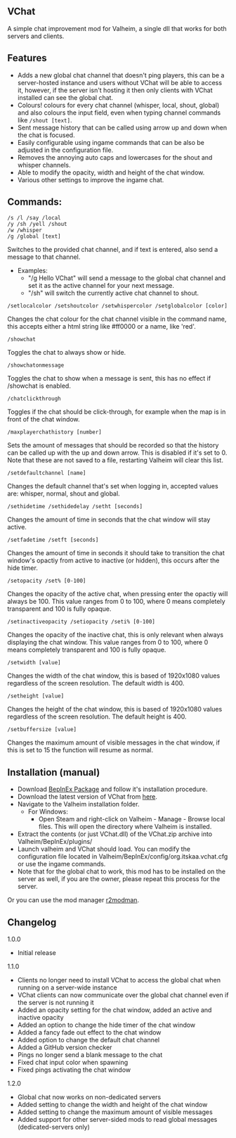 ## VChat
A simple chat improvement mod for Valheim, a single dll that works for both servers and clients.

## Features
- Adds a new global chat channel that doesn't ping players, this can be a server-hosted instance and users without VChat will be able to access it, however, if the server isn't hosting it then only clients with VChat installed can see the global chat.
- Colours! colours for every chat channel (whisper, local, shout, global) and also colours the input field, even when typing channel commands like `/shout [text]`.
- Sent message history that can be called using arrow up and down when the chat is focused.
- Easily configurable using ingame commands that can be also be adjusted in the configuration file.
- Removes the annoying auto caps and lowercases for the shout and whisper channels.
- Able to modify the opacity, width and height of the chat window.
- Various other settings to improve the ingame chat.

## Commands:
```
/s /l /say /local  
/y /sh /yell /shout  
/w /whisper  
/g /global [text]
```
Switches to the provided chat channel, and if text is entered, also send a message to that channel.
- Examples:
  - "/g Hello VChat" will send a message to the global chat channel and set it as the active channel for your next message.
  - "/sh" will switch the currently active chat channel to shout.

```
/setlocalcolor /setshoutcolor /setwhispercolor /setglobalcolor [color]
```
Changes the chat colour for the chat channel visible in the command name, this accepts either a html string like #ff0000 or a name, like 'red'.

```
/showchat
```
Toggles the chat to always show or hide.

```
/showchatonmessage
```
Toggles the chat to show when a message is sent, this has no effect if /showchat is enabled.

```
/chatclickthrough
```
Toggles if the chat should be click-through, for example when the map is in front of the chat window.

```
/maxplayerchathistory [number]
```
Sets the amount of messages that should be recorded so that the history can be called up with the up and down arrow.
This is disabled if it's set to 0.
Note that these are not saved to a file, restarting Valheim will clear this list.

```
/setdefaultchannel [name]
```
Changes the default channel that's set when logging in, accepted values are: whisper, normal, shout and global.

```
/sethidetime /sethidedelay /setht [seconds]
```
Changes the amount of time in seconds that the chat window will stay active.

```
/setfadetime /setft [seconds]
```
Changes the amount of time in seconds it should take to transition the chat window's opactiy from active to inactive (or hidden), this occurs after the hide timer.

```
/setopacity /set% [0-100]
```
Changes the opacity of the active chat, when pressing enter the opactiy will always be 100.
This value ranges from 0 to 100, where 0 means completely transparent and 100 is fully opaque.

```
/setinactiveopacity /setiopacity /seti% [0-100]
```
Changes the opacity of the inactive chat, this is only relevant when always displaying the chat window.
This value ranges from 0 to 100, where 0 means completely transparent and 100 is fully opaque.

```
/setwidth [value]
```
Changes the width of the chat window, this is based of 1920x1080 values regardless of the screen resolution.
The default width is 400.

```
/setheight [value]
```
Changes the height of the chat window, this is based of 1920x1080 values regardless of the screen resolution.
The default height is 400.

```
/setbuffersize [value]
```
Changes the maximum amount of visible messages in the chat window, if this is set to 15 the function will resume as normal.


## Installation (manual)
- Download [BepInEx Package](https://valheim.thunderstore.io/package/denikson/BepInExPack_Valheim/) and follow it's installation procedure.
- Download the latest version of VChat from [here](https://github.com/ItsKaa/VChat/releases/latest/).
- Navigate to the Valheim installation folder.
  - For Windows:
    - Open Steam and right-click on Valheim - Manage - Browse local files. This will open the directory where Valheim is installed.
- Extract the contents (or just VChat.dll) of the VChat.zip archive into Valheim/BepInEx/plugins/
- Launch valheim and VChat should load. You can modify the configuration file located in Valheim/BepInEx/config/org.itskaa.vchat.cfg or use the ingame commands.
- Note that for the global chat to work, this mod has to be installed on the server as well, if you are the owner, please repeat this process for the server.

Or you can use the mod manager [r2modman](https://thunderstore.io/package/ebkr/r2modman/).

## Changelog
1.0.0
- Initial release

1.1.0
- Clients no longer need to install VChat to access the global chat when running on a server-wide instance
- VChat clients can now communicate over the global chat channel even if the server is not running it
- Added an opacity setting for the chat window, added an active and inactive opacity
- Added an option to change the hide timer of the chat window
- Added a fancy fade out effect to the chat window
- Added option to change the default chat channel
- Added a GitHub version checker
- Pings no longer send a blank message to the chat
- Fixed chat input color when spawning
- Fixed pings activating the chat window

1.2.0
- Global chat now works on non-dedicated servers
- Added setting to change the width and height of the chat window
- Added setting to change the maximum amount of visible messages
- Added support for other server-sided mods to read global messages (dedicated-servers only)
